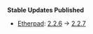 **Stable Updates Published**

* [Etherpad](https://github.com/ether/etherpad-lite): [2.2.6](https://github.com/ether/etherpad-lite/releases/tag/2.2.6) -> [2.2.7](https://github.com/ether/etherpad-lite/releases/tag/2.2.7)
